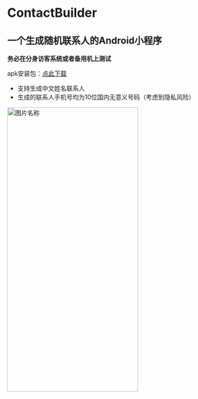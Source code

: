 # ContactBuilder
## 一个生成随机联系人的Android小程序

**务必在分身访客系统或者备用机上测试**

apk安装包：[点此下载](https://github.com/geekvxyz/ContactBuilder/releases/download/v1.0.1/ContactBuilder-1.0.1-2111091-release.apk)

+ 支持生成中文姓名联系人
+ 生成的联系人手机号均为10位国内无意义号码（考虑到隐私风险）



<img src="https://i.loli.net/2021/11/09/2GKrBbUevz9mFn3.jpg" width = "300" height = "650" alt="图片名称" align=center />
